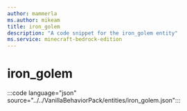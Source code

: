 ```yaml
---
author: mammerla
ms.author: mikeam
title: iron_golem
description: "A code snippet for the iron_golem entity"
ms.service: minecraft-bedrock-edition
---
```


# iron_golem

:::code language="json" source="../../VanillaBehaviorPack/entities/iron_golem.json":::
